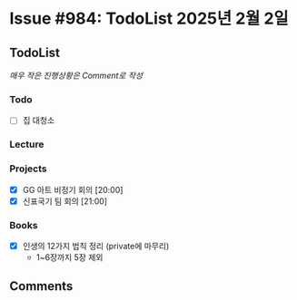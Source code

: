 # Issue #984: TodoList 2025년 2월 2일

## TodoList

*매우 작은 진행상황은 Comment로 작성*

### Todo  

- [ ] 집 대청소

### Lecture

### Projects

- [x] GG 아트 비정기 회의 [20:00] 
- [x] 신표국기 팀 회의 [21:00]

### Books

- [x] 인생의 12가지 법칙 정리 (private에 마무리)
  - 1~6장까지 5장 제외


## Comments

